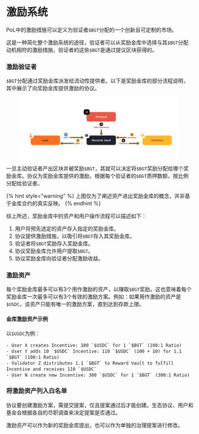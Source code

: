# 激励系统

PoL中的激励措施可以定义为验证者`$BGT`分配的一个创新且可定制的市场。

这是一种简化整个激励系统的途径，验证者可以从奖励金库中选择与其`$BGT`分配动机相符的激励措施，验证者的这些`$BGT`是通过提议区块获得的。

### 激励验证者[​](https://docs.berachain.com/learn/pol/incentives#incentives-for-validators-%F0%9F%92%B0)

`$BGT`分配通过奖励金库派发给流动性提供者。以下是奖励金库的部分流程说明，其中展示了向奖励金库提供激励的协议。

<figure><img src="../../.gitbook/assets/reward-vault-incentives.png" alt="" width="563"><figcaption></figcaption></figure>

一旦主动验证者产出区块并被奖励`$BGT`，其就可以决定将`$BGT`奖励分配给哪个奖励金库。协议为奖励金库提供的激励，根据每个验证者的`$BGT`质押数额，按比例分配给验证者。

{% hint style="warning" %}
上图仅为了阐述资产进出奖励金库的概念，并非基于金库合约的真实反映。
{% endhint %}

综上所述，奖励金库中的资产和用户操作流程可以描述如下：

1. 用户将预先选定的资产存入指定的奖励金库。
2. 协议提供激励措施，以吸引将`$BGT`存入其奖励金库。
3. 验证者将`$BGT`奖励存入奖励金库。
4. 协议奖励金库允许用户提取`$BGT`。
5. 协议奖励金库向验证者分配激励收益。

### 激励资产

每个奖励金库最多可以有3个用作激励的资产，以赚取`$BGT`奖励。这也意味着每个奖励金库一次最多可以有3个有效的激励方案。例如：如果用作激励的资产是`$USDC`，该资产只能有唯一的激励方案，直到达到存款上限。

#### 金库激励资产示例[​](https://docs.berachain.com/learn/pol/incentives#reward-vault-incentive-example-%F0%9F%92%A1)

以`$USDC`为例：

```
- User X creates Incentive: 100 `$USDC` for 1 `$BGT` (100:1 Ratio)
- User Y adds 10 `$USDC` Incentive: 110 `$USDC` (100 + 10) for 1.1 `$BGT` (100:1 Ratio)
- Validator Z distributes 1.1 `$BGT` to Reward Vault to fulfill Incentive and receives 110 `$USDC`
- User N create new Incentive: 300 `$USDC` for 1 `$BGT` (300:1 Ratio)
```

### 将激励资产列入白名单[​](https://docs.berachain.com/learn/pol/incentives#how-to-whitelist-incentive-assets-%F0%9F%93%9D)

协议要创建激励方案，需提交提案，仅且提案通过后才能创建。生态协议、用户和基金会根据各自的尽职调查来决定提案是否通过。

激励资产可以作为新的奖励金库提出，也可以作为单独的治理提案进行修改。
